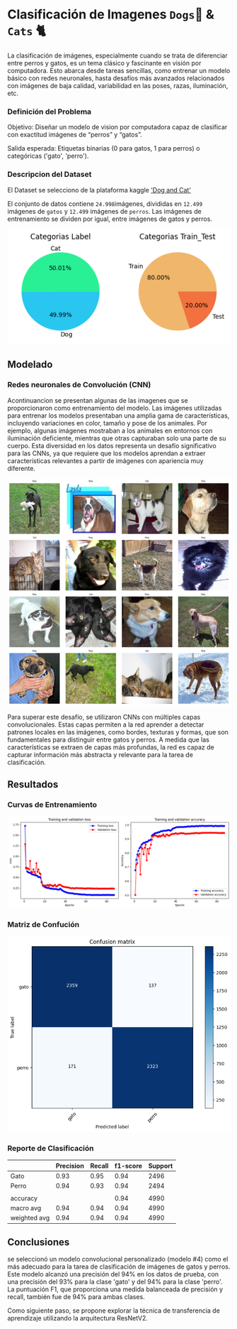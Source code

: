 # Clasificación de Imagenes `Dogs`🐶 & `Cats` 🐈

La clasificación de imágenes, especialmente cuando se trata de diferenciar entre perros y gatos, es un tema clásico y fascinante en visión por computadora. Esto abarca desde tareas sencillas, como entrenar un modelo básico con redes neuronales, hasta desafíos más avanzados relacionados con imágenes de baja calidad, variabilidad en las poses, razas, iluminación, etc.

### Definición del Problema

Objetivo: Diseñar un modelo de vision por computadora capaz de clasificar con exactitud imágenes de “perros” y “gatos”.
    
Salida esperada: Etiquetas binarias (0 para gatos, 1 para perros) o categóricas ('gato', 'perro').
    


### Descripcion del Dataset

El Dataset se selecciono de la plataforma kaggle ['Dog and Cat'](https://www.kaggle.com/datasets/bhavikjikadara/dog-and-cat-classification-dataset)

El conjunto de datos contiene `24.998`imágenes, divididas en `12.499` imágenes de `gatos` y `12.499` imágenes de `perros`. Las imágenes de entrenamiento se dividen por igual, entre imágenes de gatos y perros.

<img src='img/datos.png'>

## Modelado 
### Redes neuronales de Convolución (CNN)

Acontinuancion se presentan algunas de las imagenes que se proporcionaron como entrenamiento del modelo. Las imágenes utilizadas para entrenar los modelos presentaban una amplia gama de características, incluyendo variaciones en color, tamaño y pose de los animales. Por ejemplo, algunas imágenes mostraban a los animales en entornos con iluminación deficiente, mientras que otras capturaban solo una parte de su cuerpo. Esta diversidad en los datos representa un desafío significativo para las CNNs, ya que requiere que los modelos aprendan a extraer características relevantes a partir de imágenes con apariencia muy diferente.

![animales](img/images.png)

Para superar este desafío, se utilizaron CNNs con múltiples capas convolucionales. Estas capas permiten a la red aprender a detectar patrones locales en las imágenes, como bordes, texturas y formas, que son fundamentales para distinguir entre gatos y perros. A medida que las características se extraen de capas más profundas, la red es capaz de capturar información más abstracta y relevante para la tarea de clasificación.

## Resultados
### Curvas de Entrenamiento
![curvas_de_entrenamiento](img/curvas.png)
### Matriz de Confución
![matrix_de_confución](img/matrix.png)
### Reporte de Clasificación
|              | Precision | Recall | f1-score | Support |
|--------------|------------|--------|----------|---------|
| Gato         | 0.93       | 0.95   | 0.94     | 2496    |
| Perro        | 0.94       | 0.93   | 0.94     | 2494    |
|              |            |        |          |         |
| accuracy     |            |        | 0.94     | 4990    |
| macro avg    | 0.94       | 0.94   | 0.94     | 4990    |
| weighted avg | 0.94       | 0.94   | 0.94     | 4990    |

## Conclusiones
se seleccionó un modelo convolucional personalizado (modelo #4) como el más adecuado para la tarea de clasificación de imágenes de gatos y perros. Este modelo alcanzó una precisión del 94% en los datos de prueba, con una precisión del 93% para la clase 'gato' y del 94% para la clase 'perro'. La puntuación F1, que proporciona una medida balanceada de precisión y recall, también fue de 94% para ambas clases.

Como siguiente paso, se propone explorar la técnica de transferencia de aprendizaje utilizando la arquitectura ResNetV2.